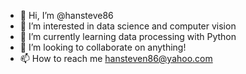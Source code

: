 - 👋 Hi, I’m @hansteve86
- 👀 I’m interested in data science and computer vision
- 🌱 I’m currently learning data processing with Python
- 💞️ I’m looking to collaborate on anything!
- 📫 How to reach me hansteven86@yahoo.com

<!---
hansteve86/hansteve86 is a ✨ special ✨ repository because its `README.md` (this file) appears on your GitHub profile.
You can click the Preview link to take a look at your changes.
--->
